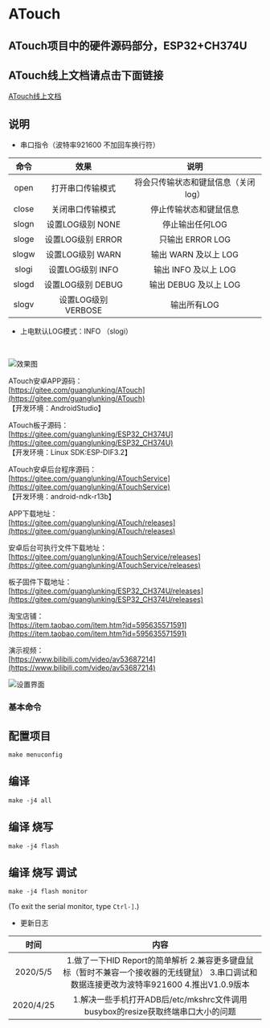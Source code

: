 # ATouch

## ATouch项目中的硬件源码部分，ESP32+CH374U  

## **ATouch线上文档请点击下面链接** 

[ATouch线上文档](http://guanglundz.com/atouch)  

## 说明

* 串口指令（波特率921600 不加回车换行符）


| 命令 | 效果 | 说明 |
|:-----:|:-----:|:-----:|
| open | 打开串口传输模式 | 将会只传输状态和键鼠信息（关闭log） |
| close | 关闭串口传输模式 | 停止传输状态和键鼠信息 |
| slogn | 设置LOG级别 NONE | 停止输出任何LOG |
| sloge | 设置LOG级别 ERROR | 只输出 ERROR LOG |
| slogw | 设置LOG级别 WARN | 输出 WARN 及以上 LOG |
| slogi | 设置LOG级别 INFO | 输出 INFO 及以上 LOG |
| slogd | 设置LOG级别 DEBUG | 输出 DEBUG 及以上 LOG |
| slogv | 设置LOG级别 VERBOSE |  输出所有LOG |

* 上电默认LOG模式：INFO （slogi）  

<br/>

![效果图](https://images.gitee.com/uploads/images/2020/0408/110002_b982beff_683968.png "atouch2.png")


ATouch安卓APP源码：  
[https://gitee.com/guanglunking/ATouch](https://gitee.com/guanglunking/ATouch)  
【开发环境：AndroidStudio】

ATouch板子源码：  
[https://gitee.com/guanglunking/ESP32_CH374U](https://gitee.com/guanglunking/ESP32_CH374U)  
【开发环境：Linux SDK:ESP-DIF3.2】

ATouch安卓后台程序源码：   
[https://gitee.com/guanglunking/ATouchService](https://gitee.com/guanglunking/ATouchService)   
【开发环境：android-ndk-r13b】

APP下载地址：   
[https://gitee.com/guanglunking/ATouch/releases](https://gitee.com/guanglunking/ATouch/releases)

安卓后台可执行文件下载地址：   
[https://gitee.com/guanglunking/ATouchService/releases](https://gitee.com/guanglunking/ATouchService/releases)

板子固件下载地址：   
[https://gitee.com/guanglunking/ESP32_CH374U/releases](https://gitee.com/guanglunking/ESP32_CH374U/releases)

淘宝店铺：  
[https://item.taobao.com/item.htm?id=595635571591](https://item.taobao.com/item.htm?id=595635571591)  

演示视频：  
[https://www.bilibili.com/video/av53687214](https://www.bilibili.com/video/av53687214)  

![设置界面](https://images.gitee.com/uploads/images/2020/0408/110030_b23d7f55_683968.png "atouch3.png")

### 基本命令

## 配置项目

`make menuconfig`

## 编译

`make -j4 all`

## 编译 烧写

`make -j4 flash`

## 编译 烧写 调试
`make -j4 flash monitor`

(To exit the serial monitor, type ``Ctrl-]``.)

* 更新日志  

| 时间 | 内容 |
|:-----:|:-----:|
| 2020/5/5 | 1.做了一下HID Report的简单解析 2.兼容更多键盘鼠标（暂时不兼容一个接收器的无线键鼠）  3.串口调试和数据连接更改为波特率921600  4.推出V1.0.9版本   |
| 2020/4/25 | 1.解决一些手机打开ADB后/etc/mkshrc文件调用busybox的resize获取终端串口大小的问题 |
